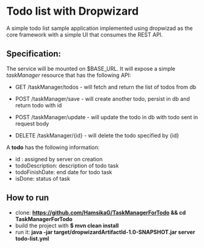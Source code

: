 Todo list with Dropwizard
=========================

A simple todo list sample application implemented using dropwizad
as the core framework with a simple UI that consumes the REST API.



Specification:
------------------------

The service will be mounted on $BASE_URL. It will expose a simple *taskManager* resource that has the following API:

* GET     /taskManager/todos - will fetch and return the list of todos from db
* POST    /taskManager/save - will create another todo, persist in db and return todo with id

* POST     /taskManager/update  - will update the todo in db with todo sent in request body
* DELETE  /taskManager/{id}  - will delete the todo specified by {id}

A **todo** has the following information:
  - id : assigned by server on creation 
  - todoDescription: description of todo task
  - todoFinishDate: end date for todo task
  - isDone: status of task


How to run
----------
  - clone: **https://github.com/HamsikaG/TaskManagerForTodo && cd TaskManagerForTodo**
  - build the project with **$ mvn clean install**  
  - run it: **java -jar target/dropwizardArtifactId-1.0-SNAPSHOT.jar server todo-list.yml**



